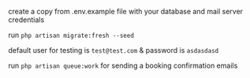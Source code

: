 create a copy from .env.example file with your database and mail server credentials

run `php artisan migrate:fresh --seed`

default user for testing is `test@test.com` & password is `asdasdasd`

run `php artisan queue:work` for sending a booking confirmation emails